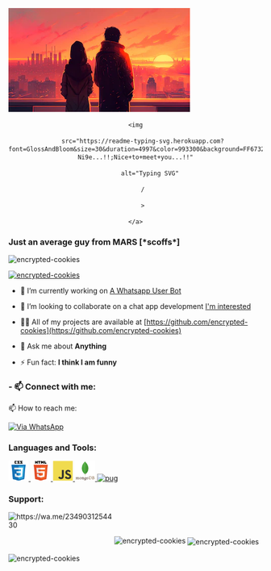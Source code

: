 <!--
**encrypted-cookies/encrypted-cookies** is a ✨ _special_ ✨ repository because its `README.md` (this file) appears on your GitHub profile.-->
![](https://github.com/encrypted-cookies/encrypted-cookies/blob/main/Github%20banner.webp)<div align="center">

    <img

        src="https://readme-typing-svg.herokuapp.com?font=GlossAndBloom&size=30&duration=4997&color=993300&background=FF673200&center=true&vCenter=true&lines=Hello...!!;I+Am+Max Ni9e...!!;Nice+to+meet+you...!!"

            alt="Typing SVG"

        /

        >

    </a>

</p>

</div>


<h3 align="left">Just an average guy from MARS [*scoffs*]</h3>

<p align="left"> <img src="https://komarev.com/ghpvc/?username=encrypted-cookies&label=Profile%20views&color=0e75b6&style=flat" alt="encrypted-cookies" /> </p>

<p align="left"> <a href="https://github.com/ryo-ma/github-profile-trophy"><img src="https://github-profile-trophy.vercel.app/?username=encrypted-cookies" alt="encrypted-cookies" /></a> </p>

- 🔭 I’m currently working on [A Whatsapp User Bot](https://github.com/encrypted-cookies/Kai-Bot)

- 🤝 I’m looking to collaborate on a chat app development [I'm interested](https://wa.me/234903125430)

- 👨‍💻 All of my projects are available at [https://github.com/encrypted-cookies](https://github.com/encrypted-cookies)

- 💬 Ask me about **Anything**
- ⚡ Fun fact: **I think I am funny**
<!-- theives will steal -->
<h3 align="left">- 📫 Connect with me:</h3>
 📫 How to reach me:

[![Via WhatsApp](https://img.shields.io/badge/WhatsApp-25D366?style=for-the-badge&logo=whatsapp&logoColor=white)](https://wa.me/2349031254430)
<p align="left">

</p>

<h3 align="left">Languages and Tools:</h3>

<p align="left"> <a href="https://www.w3schools.com/css/" target="_blank" rel="noreferrer"> <img src="https://raw.githubusercontent.com/devicons/devicon/master/icons/css3/css3-original-wordmark.svg" alt="css3" width="40" height="40"/> </a> <a href="https://www.w3.org/html/" target="_blank" rel="noreferrer"> <img src="https://raw.githubusercontent.com/devicons/devicon/master/icons/html5/html5-original-wordmark.svg" alt="html5" width="40" height="40"/> </a> <a href="https://developer.mozilla.org/en-US/docs/Web/JavaScript" target="_blank" rel="noreferrer"> <img src="https://raw.githubusercontent.com/devicons/devicon/master/icons/javascript/javascript-original.svg" alt="javascript" width="40" height="40"/> </a> <a href="https://www.mongodb.com/" target="_blank" rel="noreferrer"> <img src="https://raw.githubusercontent.com/devicons/devicon/master/icons/mongodb/mongodb-original-wordmark.svg" alt="mongodb" width="40" height="40"/> </a> <a href="https://pugjs.org" target="_blank" rel="noreferrer"> <img src="https://cdn.worldvectorlogo.com/logos/pug.svg" alt="pug" width="40" height="40"/> </a> </p>

<h3 align="left">Support:</h3>

<p><a href="https://www.buymeacoffee.com/https://wa.me/2349031254430"> <img align="left" src="https://cdn.buymeacoffee.com/buttons/v2/default-yellow.png" height="50" width="210" alt="https://wa.me/2349031254430" /></a></p><br><br>

<p><img align="left" src="https://github-readme-stats.vercel.app/api/top-langs?username=encrypted-cookies&show_icons=true&locale=en&layout=compact" alt="encrypted-cookies" /></p>

<p>&nbsp;<img align="center" src="https://github-readme-stats.vercel.app/api?username=encrypted-cookies&show_icons=true&locale=en" alt="encrypted-cookies" /></p>

<p><img align="center" src="https://github-readme-streak-stats.herokuapp.com/?user=encrypted-cookies&" alt="encrypted-cookies" /></p>

